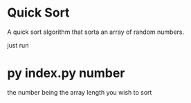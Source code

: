 # Quick Sort
A quick sort algorithm that sorta an array of random numbers. 

just run
# py index.py number
the number being the array length you wish to sort 